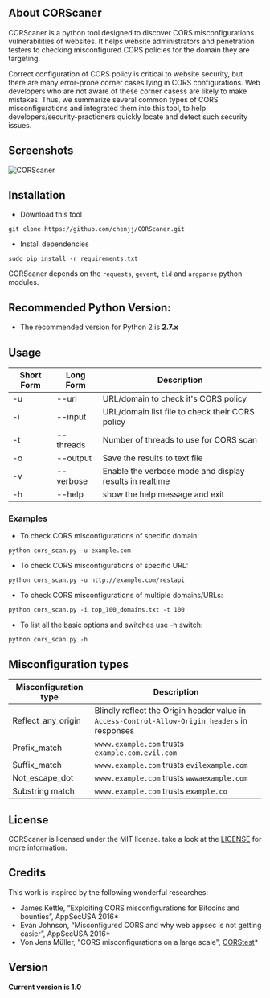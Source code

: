 ## About CORScaner 

CORScaner is a python tool designed to discover CORS misconfigurations vulnerabilities of websites. It helps website administrators and penetration testers to checking misconfigured CORS policies for the domain they are targeting. 

Correct configuration of CORS policy is critical to website security, but there are many error-prone corner cases lying in CORS configurations.  Web developers who are not aware of these corner casess are likely to make mistakes. Thus, we summarize several common types of CORS misconfigurations and integrated them into this tool,  to help developers/security-practioners quickly locate and detect such security issues.

## Screenshots

![CORScaner](img/screenshot.png "CORScaner in action")

## Installation

- Download this tool
```
git clone https://github.com/chenjj/CORScaner.git
```

- Install dependencies
```
sudo pip install -r requirements.txt
```

CORScaner depends on the `requests`, `gevent`, `tld` and `argparse` python modules.

## Recommended Python Version:

* The recommended version for Python 2 is **2.7.x**

## Usage

Short Form    | Long Form     | Description
------------- | ------------- |-------------
-u            | --url         | URL/domain to check it's CORS policy
-i            | --input       | URL/domain list file to check their CORS policy
-t            | --threads     | Number of threads to use for CORS scan
-o            | --output      | Save the results to text file
-v            | --verbose     | Enable the verbose mode and display results in realtime
-h            | --help        | show the help message and exit

### Examples

* To check CORS misconfigurations of specific domain:

``python cors_scan.py -u example.com``

* To check CORS misconfigurations of specific URL:

``python cors_scan.py -u http://example.com/restapi``

* To check CORS misconfigurations of multiple domains/URLs:

``python cors_scan.py -i top_100_domains.txt -t 100``

* To list all the basic options and switches use -h switch:

```python cors_scan.py -h```

## Misconfiguration types

Misconfiguration type    | Description
------------------------ | --------------------------
Reflect_any_origin       | Blindly reflect the Origin header value in `Access-Control-Allow-Origin headers` in responses
Prefix_match             | `wwww.example.com` trusts `example.com.evil.com`
Suffix_match             | `wwww.example.com` trusts `evilexample.com`
Not_escape_dot           | `wwww.example.com` trusts `wwwaexample.com`
Substring match          | `wwww.example.com` trusts `example.co`

## License

CORScaner is licensed under the MIT license. take a look at the [LICENSE](./LICENSE) for more information.


## Credits
This work is inspired by the following wonderful researches:

* James Kettle, “Exploiting CORS misconfigurations for Bitcoins and bounties”, AppSecUSA 2016*
* Evan Johnson, “Misconfigured CORS and why web appsec is not getting easier”,  AppSecUSA 2016*
* Von Jens Müller, "CORS misconfigurations on a large scale", [CORStest](https://github.com/RUB-NDS/CORStest)*

## Version
**Current version is 1.0**
